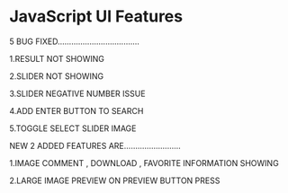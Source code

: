 # JavaScript UI Features

5 BUG FIXED....................................
  
  1.RESULT NOT SHOWING
  
  2.SLIDER NOT SHOWING
  
  3.SLIDER NEGATIVE NUMBER ISSUE
  
  4.ADD ENTER BUTTON TO SEARCH
  
  5.TOGGLE SELECT SLIDER IMAGE


NEW 2 ADDED FEATURES ARE.........................
  
  1.IMAGE COMMENT , DOWNLOAD , FAVORITE INFORMATION SHOWING
  
  2.LARGE IMAGE PREVIEW ON PREVIEW BUTTON PRESS
